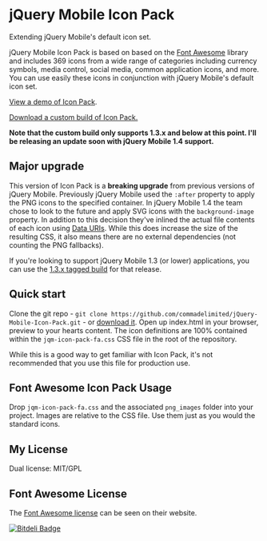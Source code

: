 # jQuery Mobile Icon Pack

Extending jQuery Mobile's default icon set.

jQuery Mobile Icon Pack is based on based on the [Font Awesome](http://fortawesome.github.com/Font-Awesome/) library and includes 369 icons from a wide range of categories including currency symbols, media control, social media, common application icons, and more. You can use easily these icons in conjunction with jQuery Mobile's default icon set.

[View a demo of Icon Pack](http://andymatthews.net/code/jQuery-Mobile-Icon-Pack/).

[Download a custom build of Icon Pack.](http://jqmiconpack.andymatthews.net/)

**Note that the custom build only supports 1.3.x and below at this point. I'll be releasing an update soon with jQuery Mobile 1.4 support.**

## Major upgrade
This version of Icon Pack is a **breaking upgrade** from previous versions of jQuery Mobile. Previously jQuery Mobile used the `:after` property to apply the PNG icons to the specified container. In jQuery Mobile 1.4 the team chose to look to the future and apply SVG icons with the `background-image` property. In addition to this decision they've inlined the actual file contents of each icon using [Data URIs](http://css-tricks.com/data-uris/). While this does increase the size of the resulting CSS, it also means there are no external dependencies (not counting the PNG fallbacks).

If you're looking to support jQuery Mobile 1.3 (or lower) applications, you can use the [1.3.x tagged build](https://github.com/commadelimited/jQuery-Mobile-Icon-Pack/releases/tag/v1.3.x) for that release.

## Quick start

Clone the git repo - `git clone https://github.com/commadelimited/jQuery-Mobile-Icon-Pack.git` - or [download it](https://github.com/commadelimited/jQuery-Mobile-Icon-Pack/zipball/master). Open up index.html in your browser, preview to your hearts content. The icon definitions are 100% contained within the `jqm-icon-pack-fa.css` CSS file in the root of the repository.

While this is a good way to get familiar with Icon Pack, it's not recommended that you use this file for production use.

## Font Awesome Icon Pack Usage

Drop `jqm-icon-pack-fa.css` and the associated `png_images` folder into your project. Images are relative to the CSS file. Use them just as you would the standard icons.

## My License
Dual license: MIT/GPL

## Font Awesome License
The [Font Awesome license](http://fontawesome.io/license/) can be seen on their website.

[![Bitdeli Badge](https://d2weczhvl823v0.cloudfront.net/commadelimited/jquery-mobile-icon-pack/trend.png)](https://bitdeli.com/free "Bitdeli Badge")